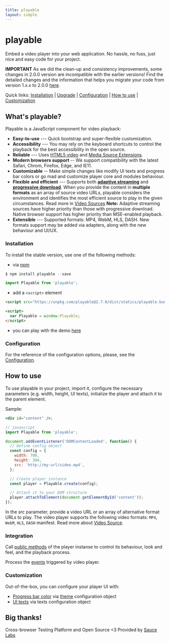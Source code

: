 ```yaml
---
title: playable
layout: simple
---
```


# playable

<aside class="notice">
Embed a video player into your web application. No hassle, no fuss, just nice and easy code for your project.
</aside>

**IMPORTANT** As we did the clean-up and consistency improvements, some changes in 2.0.0 version are incompatible with the earlier versions! Find the detailed changes and the information that helps you migrate your code from version 1.x.x to 2.0.0 [here](/migration).

<playable-demo></playable-demo>

Quick links: [Installation](/#installation) | [Upgrade](/#upgrade) | [Configuration](/player-config) | [How to use](/#how-to-use) | [Customization](/#customization)

## What's playable?

Playable is a JavaScript component for video playback:

- **Easy-to-use** --- Quick bootstrap and super-flexible customization.
- **Accessibility** --- You may rely on the keyboard shortcuts to control the playback for the best accessibility in the open source.
- **Reliable** --- Uses [HTML5 video](https://www.w3schools.com/html/html5_video.asp) and [Media Source Extensions](https://www.w3.org/TR/media-source/).
- **Modern browsers support** -- We support compatibility with the latest Safari, Chrom, Firefox, Edge, and IE11.
- **Customizable** -- Make simple changes like modify UI texts and progress bar colors or go mad and customize player core and modules behaviour.
- **Flexible** **and efficient** --- Supports both [**adaptive streaming**](https://en.wikipedia.org/wiki/Adaptive_bitrate_streaming) and [**progressive download**](https://en.wikipedia.org/wiki/Progressive_download). When you provide the content in **multiple formats** as an array of source video URLs, playable considers the environment and identifies the most efficient source to play in the given circumstances. Read more in [Video Sources](/video-source)
  **Note:** Adaptive streaming sources have higher priority than those with progressive download. Native browser support has higher priority than MSE-enabled playback.
- **Extensible** --- Supported formats: MP4, WebM, HLS, DASH. New formats support may be added via adapters, along with the new behaviour and UI/UX.

### Installation

To install the stable version, use one of the following methods:

- via [npm](https://www.npmjs.com/package/playable)

```javascript
$ npm install playable --save

import Playable from 'playable';
```

- add a `<script>` element

```html
<script src="https://unpkg.com/playable@2.7.0/dist/statics/playable.bundle.min.js"></script>

<script>
  var Playable = window.Playable;
</script>
```

- you can play with the demo [here](https://jsfiddle.net/bodia/to0r65f4/)

### Configuration

For the reference of the configuration options, please, see the [Configuration](/player-config).

## How to use

To use playable in your project, import it, configure the necessary parameters (e.g. width, height, UI texts), initialize the player and attach it to the parent element.

Sample:

```jsx
<div id="content" />;

// javascript
import Playable from 'playable';

document.addEventListener('DOMContentLoaded', function() {
  // Define config object
  const config = {
    width: 700,
    height: 394,
    src: 'http://my-url/video.mp4',
  };

  // Create player instance
  const player = Playable.create(config);

  // Attach it to your DOM structure
  player.attachToElement(document.getElementById('content'));
});
```

In the _src_ parameter, provide a video URL or an array of alternative format URLs to play. The video player supports the following video formats: `MP4`, `WebM`, `HLS`, `DASH` manifest. Read more about [Video Source](/video-source).

### Integration

Call [public methods](/api) of the player instanse to control its behaviour, look and feel, and the playback process.

Process the [events](/events) triggered by video player.

### Customization

Out-of-the-box, you can configure your player UI with:

- [Progress bar color](/themes) via [theme](/themes) configuration object
- [UI texts](/player-texts) via texts configuration object

## Big thanks!

Cross-browser Testing Platform and Open Source <3 Provided by [Sauce Labs][homepage]

[homepage]: https://saucelabs.com
